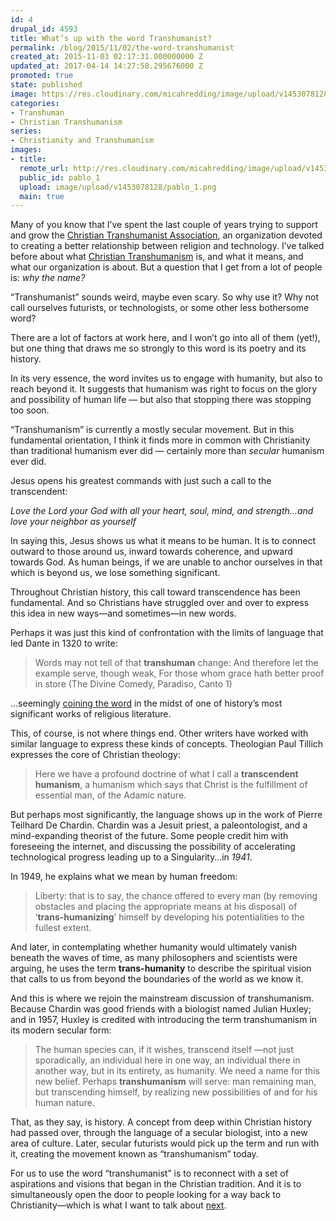 ```yaml
---
id: 4
drupal_id: 4593
title: What’s up with the word Transhumanist?
permalink: /blog/2015/11/02/the-word-transhumanist
created_at: 2015-11-03 02:17:31.000000000 Z
updated_at: 2017-04-14 14:27:58.295676000 Z
promoted: true
state: published
image: https://res.cloudinary.com/micahredding/image/upload/v1453078128/pablo_1.png
categories:
- Transhuman
- Christian Transhumanism
series:
- Christianity and Transhumanism
images:
- title: 
  remote_url: http://res.cloudinary.com/micahredding/image/upload/v1453078128/pablo_1.png
  public_id: pablo_1
  upload: image/upload/v1453078128/pablo_1.png
  main: true
---
```

Many of you know that I’ve spent the last couple of years trying to support and grow the [Christian Transhumanist Association](http://www.christiantranshumanism.org/), an organization devoted to creating a better relationship between religion and technology. I’ve talked before about what [Christian Transhumanism](http://micahredding.com/blog/christianity-and-transhumanism) is, and what it means, and what our organization is about. But a question that I get from a lot of people is: *why the name?*

“Transhumanist” sounds weird, maybe even scary. So why use it? Why not call ourselves futurists, or technologists, or some other less bothersome word? 

There are a lot of factors at work here, and I won’t go into all of them (yet!), but one thing that draws me so strongly to this word is its poetry and its history.

In its very essence, the word invites us to engage with humanity, but also to reach beyond it. It suggests that humanism was right to focus on the glory and possibility of human life — but also that stopping there was stopping too soon.

“Transhumanism” is currently a mostly secular movement. But in this fundamental orientation, I think it finds more in common with Christianity than traditional humanism ever did — certainly more than *secular* humanism ever did.

Jesus opens his greatest commands with just such a call to the transcendent:

*Love the Lord your God with all your heart, soul, mind, and strength…and love your neighbor as yourself*

In saying this, Jesus shows us what it means to be human. It is to connect outward to those around us, inward towards coherence, and upward towards God. As human beings, if we are unable to anchor ourselves in that which is beyond us, we lose something significant.

Throughout Christian history, this call toward transcendence has been fundamental. And so Christians have struggled over and over to express this idea in new ways—and sometimes—in new words.

Perhaps it was just this kind of confrontation with the limits of language that led Dante in 1320 to write:

> Words may not tell of that **transhuman** change:
And therefore let the example serve, though weak,
For those whom grace hath better proof in store (The Divine Comedy, Paradiso, Canto 1)

…seemingly [coining the word](http://www.theologyplus.org/the-history-of-the-word-transhumanism/) in the midst of one of history’s most significant works of religious literature. 

This, of course, is not where things end. Other writers have worked with similar language to express these kinds of concepts. Theologian Paul Tillich expresses the core of Christian theology:

> Here we have a profound doctrine of what I call a **transcendent humanism**, a humanism which says that Christ is the fulfillment of essential man, of the Adamic nature.

But perhaps most significantly, the language shows up in the work of Pierre Teilhard De Chardin. Chardin was a Jesuit priest, a paleontologist, and a mind-expanding theorist of the future. Some people credit him with foreseeing the internet, and discussing the possibility of accelerating technological progress leading up to a Singularity…in *1941*.

In 1949, he explains what we mean by human freedom:

> Liberty: that is to say, the chance offered to every man (by removing obstacles and placing the appropriate means at his disposal) of ‘**trans-humanizing**’ himself by developing his potentialities to the fullest extent.

And later, in contemplating whether humanity would ultimately vanish beneath the waves of time, as many philosophers and scientists were arguing, he uses the term **trans-humanity** to describe the spiritual vision that calls to us from beyond the boundaries of the world as we know it.

And this is where we rejoin the mainstream discussion of transhumanism. Because Chardin was good friends with a biologist named Julian Huxley; and in 1957, Huxley is credited with introducing the term transhumanism in its modern secular form:

> The human species can, if it wishes, transcend itself —not just sporadically, an individual here in one way, an individual there in another way, but in its entirety, as humanity. We need a name for this new belief. Perhaps **transhumanism** will serve: man remaining man, but trans­cending himself, by realizing new possibilities of and for his human nature.

That, as they say, is history. A concept from deep within Christian history had passed over, through the language of a secular biologist, into a new area of culture. Later, secular futurists would pick up the term and run with it, creating the movement known as “transhumanism” today.

For us to use the word “transhumanist” is to reconnect with a set of aspirations and visions that began in the Christian tradition. And it is to simultaneously open the door to people looking for a way back to Christianity—which is what I want to talk about [next](http://micahredding.com/blog/2015/11/16/mars-hill).
